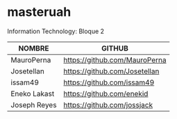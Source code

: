 # masteruah
Information Technology: Bloque 2

|   NOMBRE          |                     GITHUB                        |
|------------------------|---------------------------------------------------|
| MauroPerna     | https://github.com/MauroPerna  |
| Josetellan     | https://github.com/Josetellan  |
| issam49        | https://github.com/issam49     |
| Eneko Lakast   | https://github.com/enekid      |
| Joseph Reyes   | https://github.com/jossjack    |
